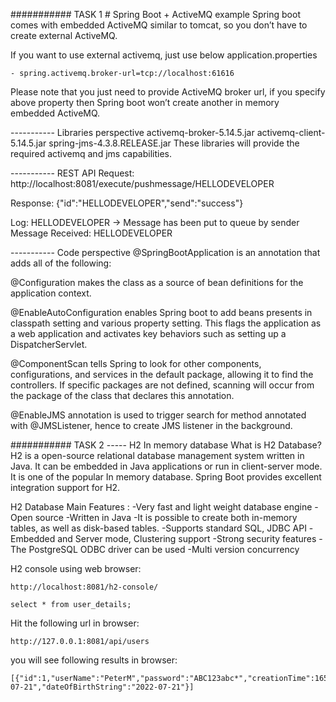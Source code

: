 ########### TASK 1 # Spring Boot + ActiveMQ example
Spring boot comes with embedded ActiveMQ similar to tomcat, so you don’t have to create external ActiveMQ.

If you want to use external activemq, just use below application.properties
	
	- spring.activemq.broker-url=tcp://localhost:61616
	
Please note that you just need to provide ActiveMQ broker url, if you specify above property then Spring boot won’t create another in memory embedded ActiveMQ.

----------- Libraries perspective
	activemq-broker-5.14.5.jar
	activemq-client-5.14.5.jar
	spring-jms-4.3.8.RELEASE.jar
These libraries will provide the required activemq and jms capabilities.

----------- REST API
Request: http://localhost:8081/execute/pushmessage/HELLODEVELOPER

Response: {"id":"HELLODEVELOPER","send":"success"}

Log: 
HELLODEVELOPER -> Message has been put to queue by sender
Message Received: HELLODEVELOPER

----------- Code perspective
@SpringBootApplication is an annotation that adds all of the following:

@Configuration makes the class as a source of bean definitions for the application context.

@EnableAutoConfiguration enables Spring boot to add beans presents in classpath setting and various property setting. This flags the application as a web application and activates key behaviors such as setting up a DispatcherServlet.

@ComponentScan tells Spring to look for other components, configurations, and services in the default package, allowing it to find the controllers. If specific packages are not defined, scanning will occur from the package of the class that declares this annotation.

@EnableJMS annotation is used to trigger search for method annotated with @JMSListener, hence to create JMS listener in the background.

########### TASK 2
----- H2  In memory database
What is H2 Database?
H2 is a open-source relational database management system written in Java. It can be embedded in Java applications or run in client-server mode. It is one of the popular In memory database. Spring Boot provides excellent integration support for H2.

H2 Database Main Features :
-Very fast and light weight database engine
-Open source
-Written in Java
-It is possible to create both in-memory tables, as well as disk-based tables.
-Supports standard SQL, JDBC API
-Embedded and Server mode, Clustering support
-Strong security features
-The PostgreSQL ODBC driver can be used
-Multi version concurrency

H2 console using web browser: 

	http://localhost:8081/h2-console/
	
	select * from user_details;

Hit the following url in browser:

	http://127.0.0.1:8081/api/users  

you will see following results in browser:
	
	[{"id":1,"userName":"PeterM","password":"ABC123abc*","creationTime":1658405982290,"updatedTime":null,"dateofBirth":"2022-07-21","dateOfBirthString":"2022-07-21"}]
